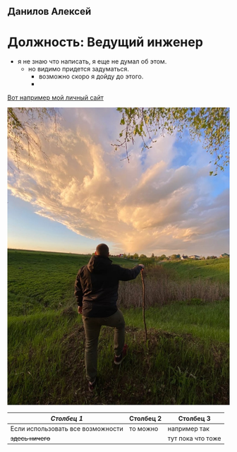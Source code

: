 ## Данилов Алексей

# Должность: Ведущий инженер

- я не знаю что написать, я еще не думал об этом.
    - но видимо придется задуматься.
        - возможно скоро я дойду до этого.
        - 
[Вот например мой личный сайт](https://aleksey8205.github.io/Misbroiler/ "Сайт на доработке")

![Фото](https://raw.githubusercontent.com/Aleksey8205/Git-ME/refs/heads/main/me.jpg)

|***Столбец 1***|__Столбец 2__|__Столбец 3__|
|-|--------|---|
|Если использовать все возможности|то можно|например так|
|~~здесь ничего~~| |тут пока что тоже|
